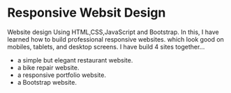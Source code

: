 # Responsive Websit Design
Website design Using HTML,CSS,JavaScript and Bootstrap.
In this, I have learned how to build professional responsive websites. which look good on mobiles, tablets, and desktop screens.
I have build 4 sites together...
* a simple but elegant restaurant website.
* a bike repair website.
* a responsive portfolio website.
* a Bootstrap website.

